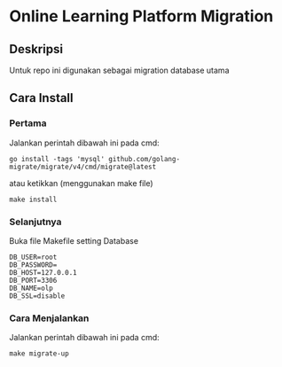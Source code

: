 # Online Learning Platform Migration
## Deskripsi
Untuk repo ini digunakan sebagai migration database utama

## Cara Install
### Pertama 
Jalankan perintah dibawah ini pada cmd:

	go install -tags 'mysql' github.com/golang-migrate/migrate/v4/cmd/migrate@latest
	
atau ketikkan (menggunakan make file)

    make install

### Selanjutnya
Buka file Makefile setting Database

    DB_USER=root
    DB_PASSWORD=
    DB_HOST=127.0.0.1
    DB_PORT=3306
    DB_NAME=olp
    DB_SSL=disable



### Cara Menjalankan
Jalankan perintah dibawah ini pada cmd:
    
    make migrate-up

